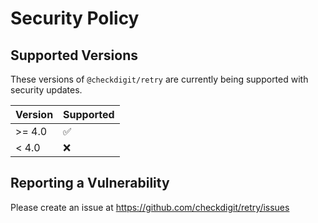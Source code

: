 # Security Policy

## Supported Versions

These versions of `@checkdigit/retry` are currently being supported with security updates.

| Version | Supported          |
| ------- | ------------------ |
| \>= 4.0 | :white_check_mark: |
| \< 4.0  | :x:                |

## Reporting a Vulnerability

Please create an issue at https://github.com/checkdigit/retry/issues
